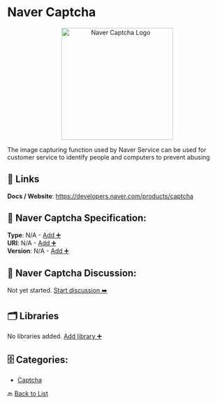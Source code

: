 # Naver Captcha
<p align="center">
    <img width="256" src="https://raw.githubusercontent.com/apis-list/apis-list/main/apis/naver-captcha/logo_256x256.png" alt="Naver Captcha Logo"/>
</p>
The image capturing function used by Naver Service can be used for customer service to identify people and computers to prevent abusing

##  🔗 Links
**Docs / Website**: https://developers.naver.com/products/captcha

## 🧬 Naver Captcha Specification:
**Type**: N/A - [Add ➕](https://github.com/apis-list/apis-list/edit/main/apis.yaml#L13137)  
**URI**: N/A - [Add ➕](https://github.com/apis-list/apis-list/edit/main/apis.yaml#L13137)  
**Version**: N/A - [Add ➕](https://github.com/apis-list/apis-list/edit/main/apis.yaml#L13137)

## 💬 Naver Captcha Discussion:
Not yet started. [Start discussion ➡️](https://github.com/apis-list/apis-list/discussions/new)

## 🗂️ Libraries

No libraries added. [Add library ➕](https://github.com/apis-list/apis-list/edit/main/apis.yaml#L13137)    


## 🗄️ Categories:
- [Captcha](https://github.com/apis-list/apis-list#captcha-)

🔙  [Back to List](https://github.com/apis-list/apis-list)
